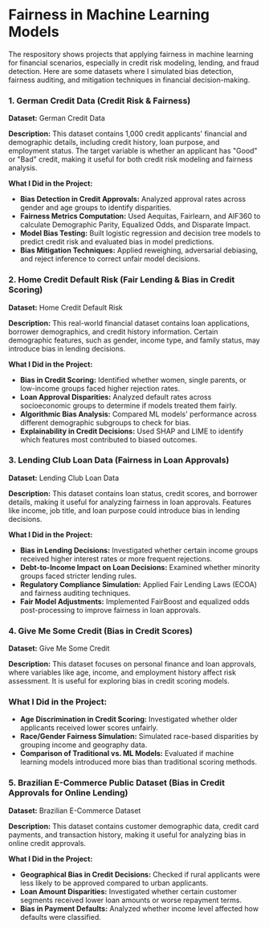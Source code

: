 # Fairness in Machine Learning Models

The respository shows projects that applying fairness in machine learning for financial scenarios, especially in credit risk modeling, lending, and fraud detection. Here are some datasets where I simulated bias detection, fairness auditing, and mitigation techniques in financial decision-making.

### 1. German Credit Data (Credit Risk & Fairness)

**Dataset:** German Credit Data

**Description:** This dataset contains 1,000 credit applicants' financial and demographic details, including credit history, loan purpose, and employment status. The target variable is whether an applicant has "Good" or "Bad" credit, making it useful for both credit risk modeling and fairness analysis.

**What I Did in the Project:**

- **Bias Detection in Credit Approvals:** Analyzed approval rates across gender and age groups to identify disparities.
- **Fairness Metrics Computation:** Used Aequitas, Fairlearn, and AIF360 to calculate Demographic Parity, Equalized Odds, and Disparate Impact.
- **Model Bias Testing:** Built logistic regression and decision tree models to predict credit risk and evaluated bias in model predictions.
- **Bias Mitigation Techniques:** Applied reweighing, adversarial debiasing, and reject inference to correct unfair model decisions.

### 2. Home Credit Default Risk (Fair Lending & Bias in Credit Scoring)

**Dataset:** Home Credit Default Risk

**Description:** This real-world financial dataset contains loan applications, borrower demographics, and credit history information. Certain demographic features, such as gender, income type, and family status, may introduce bias in lending decisions.

**What I Did in the Project:**

- **Bias in Credit Scoring:** Identified whether women, single parents, or low-income groups faced higher rejection rates.
- **Loan Approval Disparities:** Analyzed default rates across socioeconomic groups to determine if models treated them fairly.
- **Algorithmic Bias Analysis:** Compared ML models' performance across different demographic subgroups to check for bias.
- **Explainability in Credit Decisions:** Used SHAP and LIME to identify which features most contributed to biased outcomes.

### 3. Lending Club Loan Data (Fairness in Loan Approvals)

**Dataset:** Lending Club Loan Data

**Description:** This dataset contains loan status, credit scores, and borrower details, making it useful for analyzing fairness in loan approvals. Features like income, job title, and loan purpose could introduce bias in lending decisions.

**What I Did in the Project:**

- **Bias in Lending Decisions:** Investigated whether certain income groups received higher interest rates or more frequent rejections.
- **Debt-to-Income Impact on Loan Decisions:** Examined whether minority groups faced stricter lending rules.
- **Regulatory Compliance Simulation:** Applied Fair Lending Laws (ECOA) and fairness auditing techniques.
- **Fair Model Adjustments:** Implemented FairBoost and equalized odds post-processing to improve fairness in loan approvals.

### 4. Give Me Some Credit (Bias in Credit Scores)

**Dataset:** Give Me Some Credit

**Description:** This dataset focuses on personal finance and loan approvals, where variables like age, income, and employment history affect risk assessment. It is useful for exploring bias in credit scoring models.

### What I Did in the Project:

- **Age Discrimination in Credit Scoring:** Investigated whether older applicants received lower scores unfairly.
- **Race/Gender Fairness Simulation:** Simulated race-based disparities by grouping income and geography data.
- **Comparison of Traditional vs. ML Models:** Evaluated if machine learning models introduced more bias than traditional scoring methods.

### 5. Brazilian E-Commerce Public Dataset (Bias in Credit Approvals for Online Lending)

**Dataset:** Brazilian E-Commerce Dataset

**Description:** This dataset contains customer demographic data, credit card payments, and transaction history, making it useful for analyzing bias in online credit approvals.

**What I Did in the Project:**

- **Geographical Bias in Credit Decisions:** Checked if rural applicants were less likely to be approved compared to urban applicants.
- **Loan Amount Disparities:** Investigated whether certain customer segments received lower loan amounts or worse repayment terms.
- **Bias in Payment Defaults:** Analyzed whether income level affected how defaults were classified.
